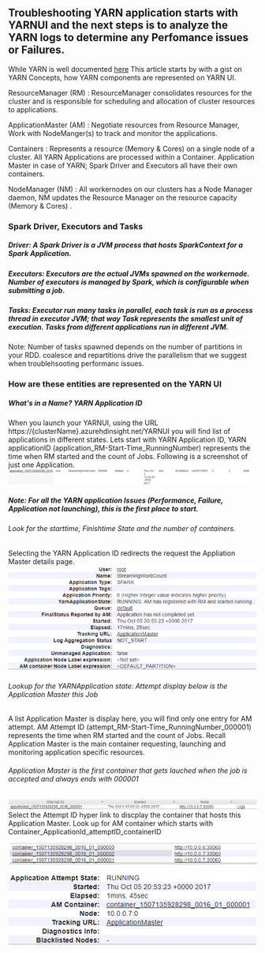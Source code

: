 ## Troubleshooting YARN application starts with YARNUI and the next steps is to analyze the YARN logs to determine any Perfomance issues or Failures.

While YARN is well documented [here](https://hortonworks.com/blog/apache-hadoop-yarn-concepts-and-applications/)
This article starts by with a gist on YARN Concepts, how YARN components are represented on YARN UI.

ResourceManager (RM) : ResourceManager consolidates resources for the cluster and is responsible for scheduling and allocation of cluster resources to applications.

ApplicationMaster (AM) : Negotiate resources from Resource Manager, Work with NodeManger(s) to track and monitor the applications.

Containers : Represents a resource (Memory & Cores) on a single node of a cluster. All YARN Applications are processed within a Container. Application Master in case of YARN; Spark Driver and Executors all have their own containers. 

NodeManager (NM) : All workernodes on our clusters has a Node Manager daemon, NM updates the Resource Manager on the resource capacity (Memory & Cores) .

### Spark Driver, Executors and Tasks
##### Driver: A Spark Driver is a JVM process that hosts SparkContext for a Spark Application.
##### Executors: Executors are the actual JVMs spawned on the workernode. Number of executors is managed by Spark, which is configurable when submitting a job.
##### Tasks: Executor run many tasks in parallel, each task is run as a process thread in executor JVM; that way Task represents the smallest unit of execution. Tasks from different applications run in different JVM.
Note: Number of tasks spawned depends on the number of partitions in your RDD. coalesce and repartitions drive the parallelism that we suggest when troublehsooting performanc issues.

### How are these entities are represented on the YARN UI
##### What's in a Name? YARN Application ID 
When you launch your YARNUI, using the URL https://{clusterName}.azurehdinsight.net/YARNUI you will find list of applications in different states. Lets start with YARN Application ID, YARN applicationID (application_RM-Start-Time_RunningNumber) represents the time when RM started and the count of Jobs. Following is a screenshot of just one Application.
![Alt text](media/troubleshooting-spark-performance/image01.PNG)

##### Note: For all the YARN application Issues (Performance, Failure, Application not launching), this is the first place to start.
###### Look for the starttime, Finishtime State and the number of containers.

Selecting the YARN Application ID redirects the request the Appliation Master details page.
![Alt text](media/troubleshooting-spark-performance/image05.PNG)

###### Lookup for the YARNApplication state: Attempt display below is the Application Master this Job

A list Application Master is display here, you will find only one entry for AM attempt.
AM Attempt ID (attempt_RM-Start-Time_RunningNumber_000001) represents the time when RM started and the count of Jobs.
Recall Application Master is the main container requesting, launching and monitoring application specific resources.

###### Application Master is the first container that gets lauched when the job is accepted and always ends with 000001


![Alt text](media/troubleshooting-spark-performance/image02.PNG)
Select the Attempt ID hyper link to discplay the container that hosts this Application Master.
Look up for AM container which starts with Container_ApplicationId_attemptID_containerID

![Alt text](media/troubleshooting-spark-performance/image03.PNG)

![Alt text](media/troubleshooting-spark-performance/image04.PNG)


 
    
